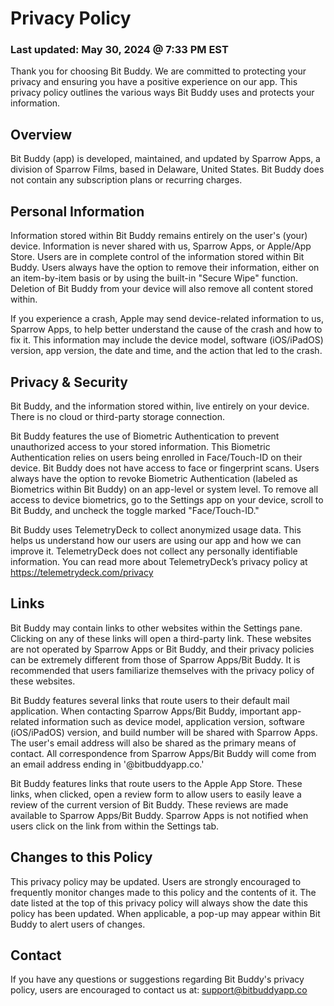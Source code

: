 # Privacy Policy

### Last updated: May 30, 2024 @ 7:33 PM EST

Thank you for choosing Bit Buddy. We are committed to protecting your privacy and ensuring you have a positive experience on our app. This privacy policy outlines the various ways Bit Buddy uses and protects your information.

## Overview

Bit Buddy (app) is developed, maintained, and updated by Sparrow Apps, a division of Sparrow Films, based in Delaware, United States. Bit Buddy does not contain any subscription plans or recurring charges.

## Personal Information

Information stored within Bit Buddy remains entirely on the user's (your) device. Information is never shared with us, Sparrow Apps, or Apple/App Store. Users are in complete control of the information stored within Bit Buddy. Users always have the option to remove their information, either on an item-by-item basis or by using the built-in "Secure Wipe" function. Deletion of Bit Buddy from your device will also remove all content stored within.

If you experience a crash, Apple may send device-related information to us, Sparrow Apps, to help better understand the cause of the crash and how to fix it. This information may include the device model, software (iOS/iPadOS) version, app version, the date and time, and the action that led to the crash.

## Privacy & Security

Bit Buddy, and the information stored within, live entirely on your device. There is no cloud or third-party storage connection.

Bit Buddy features the use of Biometric Authentication to prevent unauthorized access to your stored information. This Biometric Authentication relies on users being enrolled in Face/Touch-ID on their device. Bit Buddy does not have access to face or fingerprint scans. Users always have the option to revoke Biometric Authentication (labeled as Biometrics within Bit Buddy) on an app-level or system level. To remove all access to device biometrics, go to the Settings app on your device, scroll to Bit Buddy, and uncheck the toggle marked "Face/Touch-ID."

Bit Buddy uses TelemetryDeck to collect anonymized usage data. This helps us understand how our users are using our app and how we can improve it. TelemetryDeck does not collect any personally identifiable information. You can read more about TelemetryDeck’s privacy policy at https://telemetrydeck.com/privacy

## Links

Bit Buddy may contain links to other websites within the Settings pane. Clicking on any of these links will open a third-party link. These websites are not operated by Sparrow Apps or Bit Buddy, and their privacy policies can be extremely different from those of Sparrow Apps/Bit Buddy. It is recommended that users familiarize themselves with the privacy policy of these websites.

Bit Buddy features several links that route users to their default mail application. When contacting Sparrow Apps/Bit Buddy, important app-related information such as device model, application version, software (iOS/iPadOS) version, and build number will be shared with Sparrow Apps. The user's email address will also be shared as the primary means of contact. All correspondence from Sparrow Apps/Bit Buddy will come from an email address ending in '@bitbuddyapp.co.'

Bit Buddy features links that route users to the Apple App Store. These links, when clicked, open a review form to allow users to easily leave a review of the current version of Bit Buddy. These reviews are made available to Sparrow Apps/Bit Buddy. Sparrow Apps is not notified when users click on the link from within the Settings tab.

## Changes to this Policy

This privacy policy may be updated. Users are strongly encouraged to frequently monitor changes made to this policy and the contents of it. The date listed at the top of this privacy policy will always show the date this policy has been updated. When applicable, a pop-up may appear within Bit Buddy to alert users of changes.

## Contact

If you have any questions or suggestions regarding Bit Buddy's privacy policy, users are encouraged to contact us at: support@bitbuddyapp.co

